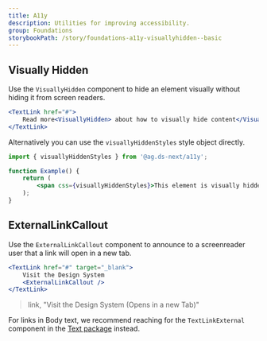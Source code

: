 ```yaml
---
title: A11y
description: Utilities for improving accessibility.
group: Foundations
storybookPath: /story/foundations-a11y-visuallyhidden--basic
---
```


## Visually Hidden

Use the `VisuallyHidden` component to hide an element visually without hiding it from screen readers.

```jsx live
<TextLink href="#">
	Read more<VisuallyHidden> about how to visually hide content</VisuallyHidden>
</TextLink>
```

Alternatively you can use the `visuallyHiddenStyles` style object directly.

```jsx
import { visuallyHiddenStyles } from '@ag.ds-next/a11y';

function Example() {
	return (
		<span css={visuallyHiddenStyles}>This element is visually hidden</span>
	);
}
```

## ExternalLinkCallout

Use the `ExternalLinkCallout` component to announce to a screenreader user that a link will open in a new tab.

```jsx live
<TextLink href="#" target="_blank">
	Visit the Design System
	<ExternalLinkCallout />
</TextLink>
```

> link, "Visit the Design System (Opens in a new Tab)"

For links in Body text, we recommend reaching for the `TextLinkExternal` component in the [Text package](text#TextLinkExternal) instead.
